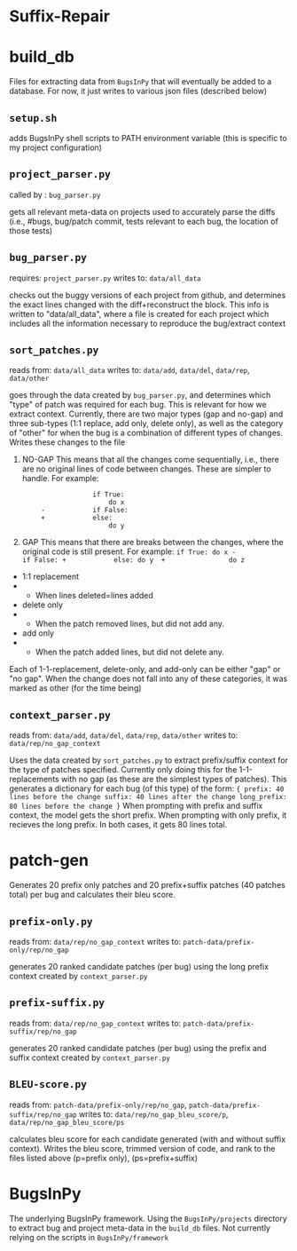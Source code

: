 # Suffix-Repair

# build_db

Files for extracting data from `BugsInPy` that will eventually be added to a database. For now, it just writes to various json files (described below)

## `setup.sh`

adds BugsInPy shell scripts to PATH environment variable (this is specific to my project configuration)

## `project_parser.py` 
   called by : `bug_parser.py` 

gets all relevant meta-data on projects used to accurately parse the diffs (i.e., #bugs, bug/patch commit, tests relevant to each bug, the location of those tests)

## `bug_parser.py`
   requires: `project_parser.py` 
   writes to: `data/all_data`

checks out the buggy versions of each project from github, and determines the exact lines changed with the diff+reconstruct the block. This info is written to "data/all_data", where a file is created for each project which includes all the information necessary to reproduce the bug/extract context 

## `sort_patches.py` 
   reads from: `data/all_data` 
   writes to: `data/add`, `data/del`, `data/rep`, `data/other`

goes through the data created by `bug_parser.py`, and determines which "type" of patch was required for each bug. This is relevant for how we extract context. Currently, there are two major types (gap and no-gap) and three sub-types (1:1 replace, add only, delete only), as well as the category of "other" for when the bug is a combination of different types of changes. Writes these changes to the file  

1. NO-GAP
This means that all the changes come sequentially, i.e., there are no original lines of code between changes. These are simpler to handle. For example: 
```
                     if True:
                         do x
        -            if False:
        +            else:
                         do y           
```

2. GAP
This means that there are breaks between the changes, where the original code is still present. For example: 
        ```
                     if True:
                         do x
        -            if False:
        +            else:
                         do y 
        +                do z
        ```
* 1:1 replacement
* * When lines deleted=lines added
* delete only 
* * When the patch removed lines, but did not add any. 
* add only 
* * When the patch added lines, but did not delete any. 

Each of 1-1-replacement, delete-only, and add-only can be either "gap" or "no gap". When the change does not fall into any of these categories, it was marked as other (for the time being) 

## `context_parser.py`
   reads from: `data/add`, `data/del`, `data/rep`, `data/other`
   writes to: `data/rep/no_gap_context`

Uses the data created by `sort_patches.py` to extract prefix/suffix context for the type of patches specified. Currently only doing this for the 1-1-replacements with no gap (as these are the simplest types of patches). This generates a dictionary for each bug (of this type) of the form: 
    ```
    {
        prefix: 40 lines before the change
        suffix: 40 lines after the change
        long_prefix: 80 lines before the change
    }
    ```
When prompting with prefix and suffix context, the model gets the short prefix. When prompting with only prefix, it recieves the long prefix. In both cases, it gets 80 lines total. 

# patch-gen

Generates 20 prefix only patches and 20 prefix+suffix patches (40 patches total) per bug and calculates their bleu score. 

## `prefix-only.py` 
   reads from: `data/rep/no_gap_context`
   writes to: `patch-data/prefix-only/rep/no_gap`
    
generates 20 ranked candidate patches (per bug) using the long prefix context created by `context_parser.py` 

## `prefix-suffix.py` 
   reads from: `data/rep/no_gap_context`
   writes to: `patch-data/prefix-suffix/rep/no_gap`

generates 20 ranked candidate patches (per bug) using the prefix and suffix context created by `context_parser.py`

## `BLEU-score.py` 
   reads from: `patch-data/prefix-only/rep/no_gap`, `patch-data/prefix-suffix/rep/no_gap` 
   writes to: `data/rep/no_gap_bleu_score/p`, `data/rep/no_gap_bleu_score/ps`

calculates bleu score for each candidate generated (with and without suffix context). Writes the bleu score, trimmed version of code, and rank to the files listed above (p=prefix only), (ps=prefix+suffix)

# BugsInPy

The underlying BugsInPy framework. Using the `BugsInPy/projects` directory to extract bug and project meta-data in the `build_db` files. Not currently relying on the scripts in `BugsInPy/framework` 

